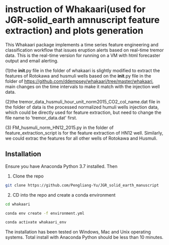 # instruction of Whakaari(used for JGR-solid_earth amnuscript feature extraction) and plots generation
This Whakaari package implements a time series feature engineering and classification workflow that issues eruption alerts based on real-time tremor data. This is the real-time version for running on a VM with html forecaster output and email alerting.

(1)the __init__.py file in the folder of whakaari is slightly modified to extract the features of Rotokawa and husmuli wells based on the __init__.py file in the folder of https://github.com/ddempsey/whakaari/tree/master/whakaari, main changes on the time intervals to make it match with the injection well data.

(2)the tremor_data_husmuli_hour_unit_norm2015_CO2_col_name.dat file in the folder of data is the processed normalized humuli wells injection data, which could be directly used for feature extraction, but need to change the file name to 'tremor_data.dat' first.

(3) FM_husmuli_norm_HN12_2015.py in the folder of feature_extraction_script is for the feature extraction of HN12 well. Similarly, we could extrac the features for all other wells of Rotokawa and Husmuli.

## Installation

Ensure you have Anaconda Python 3.7 installed. Then

1. Clone the repo

```bash
git clone https://github.com/Pengliang-Yu/JGR_solid_earth_manuscript
```

2. CD into the repo and create a conda environment

```bash
cd whakaari

conda env create -f environment.yml

conda activate whakaari_env
```

The installation has been tested on Windows, Mac and Unix operating systems. Total install with Anaconda Python should be less than 10 minutes.



